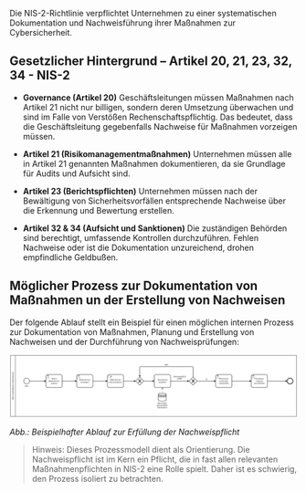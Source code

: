 Die NIS-2-Richtlinie verpflichtet Unternehmen zu einer systematischen Dokumentation und Nachweisführung ihrer Maßnahmen zur Cybersicherheit.

## Gesetzlicher Hintergrund – Artikel 20, 21, 23, 32, 34 - NIS-2

- **Governance (Artikel 20)** Geschäftsleitungen müssen Maßnahmen nach Artikel 21 nicht nur billigen, sondern deren Umsetzung überwachen und sind im Falle von Verstößen Rechenschaftspflichtig. Das bedeutet, dass die Geschäftsleitung gegebenfalls Nachweise für Maßnahmen vorzeigen müssen.

- **Artikel 21 (Risikomanagementmaßnahmen)** Unternehmen müssen alle in Artikel 21 genannten Maßnahmen dokumentieren, da sie Grundlage für Audits und Aufsicht sind.

- **Artikel 23 (Berichtspflichten)** Unternehmen müssen nach der Bewältigung von Sicherheitsvorfällen entsprechende Nachweise über die Erkennung und Bewertung erstellen.

- **Artikel 32 & 34 (Aufsicht und Sanktionen)** Die zuständigen Behörden sind berechtigt, umfassende Kontrollen durchzuführen. Fehlen Nachweise oder ist die Dokumentation unzureichend, drohen empfindliche Geldbußen.



## Möglicher Prozess zur Dokumentation von Maßnahmen un der Erstellung von Nachweisen

Der folgende Ablauf stellt ein Beispiel für einen möglichen internen Prozess zur Dokumentation von Maßnahmen, Planung und Erstellung von Nachweisen und der Durchführung von Nachweisprüfungen:

![Prozessmodell zur Meldung von Sicherheitsvorfällen](media/Prozess_Nachweispflicht.png)

*Abb.: Beispielhafter Ablauf zur Erfüllung der Nachweispflicht*

> Hinweis: Dieses Prozessmodell dient als Orientierung. Die Nachweispflicht ist im Kern ein Pflicht, die in fast allen relevanten Maßnahmenpflichten in NIS-2 eine Rolle spielt. Daher ist es schwierig, den Prozess isoliert zu betrachten.



